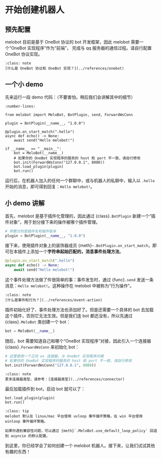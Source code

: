 # 开始创建机器人

## 预先配置

melobot 目前是基于 OneBot 协议的 bot 开发框架，因此 melobot 需要一个“OneBot 实现程序”作为“前端”，
完成与 qq 服务器的通信过程。请自行配置 OneBot 协议实现。

```{admonition} 相关知识
:class: note
[什么是 OneBot 协议和 OneBot 实现？](../references/onebot)
```

## 一个小 demo

先来运行一段 demo 代码：（不要害怕，稍后我们会讲解其中的细节）

```{code} python
:number-lines:

from melobot import MeloBot, BotPlugin, send, ForwardWsConn

plugin = BotPlugin(__name__, "1.0.0")

@plugin.on_start_match(".hello")
async def echo() -> None:
    await send("Hello melobot!")

if __name__ == "__main__":
    bot = MeloBot(__name__)
    # 如果你的 OneBot 实现程序的服务的 host 和 port 不一致，请自行修改
    bot.init(ForwardWsConn("127.0.0.1", 8080))
    bot.load_plugin(plugin)
    bot.run()
```

运行后，在机器人加入的任何一个群聊中，或与机器人的私聊中，输入以 `.hello` 开始的消息，即可得到回复：`Hello melobot!`。

## 小 demo 讲解

首先，melobot 是基于插件化管理的，因此通过 {class}`.BotPlugin` 新建一个“插件对象”，用于划分接下来的操作被哪个插件管理。

```python
# 参数分别是插件名和插件版本
plugin = BotPlugin(__name__, "1.0.0")
```

接下来，使用插件对象上的装饰器成员 {meth}`~.BotPlugin.on_start_match`，即可在本插件上添加一个**字符串起始匹配的，消息事件处理方法**。

```python
@plugin.on_start_match(".hello")
async def echo() -> None:
    await send("Hello melobot!")
```

这个事件处理方法做了件很简单的事：事件发生时，通过 {func}`.send` 发送一条消息：`Hello melobot!`。这种操作在 melobot 中被称为“行为操作”。

```{admonition} 相关知识
:class: note
[什么是事件和行为？](../references/event-action)
```

插件初始化好了、事件处理方法也添加好了。但是还需要一个具体的 bot 去加载这个插件，否则它无法生效。但是我们连 bot 都还没有，所以先通过 {class}`.MeloBot` 类创建一个 bot：

```python
bot = MeloBot(__name__)
```

随后，bot 需要知道自己和哪个“OneBot 实现程序”对接，因此引入一个连接器 {class}`.ForwardWsConn` 来初始化 bot：

```python
# 这里使用一个正向 ws 连接器，与 OneBot 实现程序对接
# 如果你的 OneBot 实现程序的服务的 host 和 port 不一致，请自行修改
bot.init(ForwardWsConn("127.0.0.1", 8080))
```

```{admonition} 相关知识
:class: note
更多连接器类型，请参考：[连接器类型](../references/connector)
```

最后加载插件到 bot，启动 bot 就可以了：

```python
bot.load_plugin(plugin)
bot.run()
```

```{admonition} 提示
:class: tip
melobot 默认在 linux/mac 平台使用 uvloop 事件循环策略，在 win 平台使用 winloop 事件循环策略。

如果你遇到兼容性问题，可以通过 {meth}`.MeloBot.use_default_loop_policy` 回退到 asyncio 的默认配置。
```

到这里，你已经学会了如何创建一个 melobot 机器人。接下来，让我们试试其他有趣的东西！
